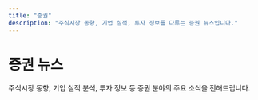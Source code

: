 ```yaml
---
title: "증권"
description: "주식시장 동향, 기업 실적, 투자 정보를 다루는 증권 뉴스입니다."
---
```


# 증권 뉴스

주식시장 동향, 기업 실적 분석, 투자 정보 등 증권 분야의 주요 소식을 전해드립니다.
